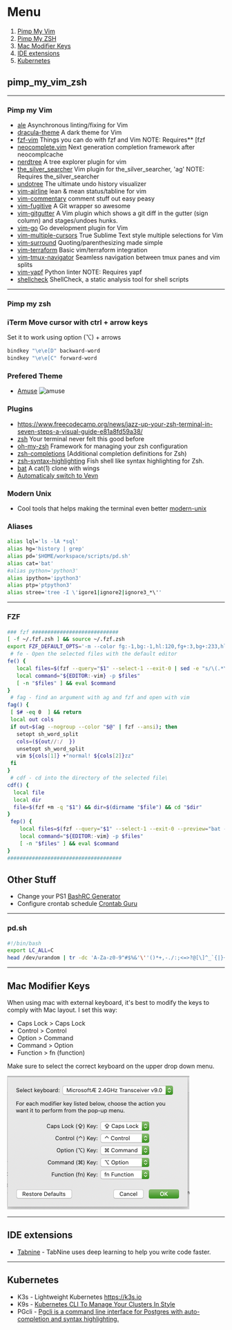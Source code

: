 # Menu

1. [Pimp My Vim](https://github.com/omersi/pimp_my_laptop#pimp-my-vim)
1. [Pimp My ZSH](https://github.com/omersi/pimp_my_laptop#pimp-my-zsh)
1. [Mac Modifier Keys](https://github.com/omersi/pimp_my_laptop#mac-modifier-keys)
1. [IDE extensions](https://github.com/omersi/pimp_my_laptop#IDE-extensions)
1. [Kubernetes](https://github.com/omersi/pimp_my_laptop#Kubernetes
)

## pimp_my_vim_zsh

----

### Pimp my Vim

* [ale](https://github.com/w0rp/ale) Asynchronous linting/fixing for Vim
* [dracula-theme](https://github.com/dracula/vim) A dark theme for Vim
* [fzf-vim](https://github.com/junegunn/fzf.vim) Things you can do with fzf and Vim NOTE: Requires** [fzf
* [neocomplete.vim](https://github.com/Shougo/neocomplete.vim) Next generation completion framework after neocomplcache
* [nerdtree](https://github.com/scrooloose/nerdtree) A tree explorer plugin for vim
* [the_silver_searcher](https://github.com/rking/ag.vim) Vim plugin for the_silver_searcher, 'ag' NOTE: Requires the_silver_searcher
* [undotree](https://github.com/mbbill/undotree) The ultimate undo history visualizer
* [vim-airline](https://github.com/vim-airline/vim-airline) lean & mean status/tabline for vim
* [vim-commentary](https://github.com/tpope/vim-commentary) comment stuff out easy peasy
* [vim-fugitive](https://github.com/tpope/vim-fugitive) A Git wrapper so awesome
* [vim-gitgutter](https://github.com/airblade/vim-gitgutter) A Vim plugin which shows a git diff in the gutter (sign column) and stages/undoes hunks.
* [vim-go](https://github.com/fatih/vim-go) Go development plugin for Vim
* [vim-multiple-cursors](https://github.com/terryma/vim-multiple-cursors) True Sublime Text style multiple selections for Vim
* [vim-surround](https://github.com/tpope/vim-surround) Quoting/parenthesizing made simple
* [vim-terraform](https://github.com/hashivim/vim-terraform) Basic vim/terraform integration
* [vim-tmux-navigator](https://github.com/christoomey/vim-tmux-navigator) Seamless navigation between tmux panes and vim splits
* [vim-yapf](https://github.com/mindriot101/vim-yapf) Python linter NOTE: Requires yapf
* [shellcheck](https://github.com/koalaman/shellcheck) ShellCheck, a static analysis tool for shell scripts

----

### Pimp my zsh

### iTerm Move cursor with ctrl + arrow keys

Set it to work using option (⌥) + arrows

```bash
bindkey "\e\e[D" backward-word
bindkey "\e\e[C" forward-word
```

### Prefered Theme

* [Amuse](https://github.com/robbyrussell/oh-my-zsh/wiki/Themes#amuse)
![amuse](https://cloud.githubusercontent.com/assets/2618447/6316861/70f3c4ce-ba03-11e4-88a5-0b423dd5a2ce.png "Amnuse screenshot")

### Plugins

* <https://www.freecodecamp.org/news/jazz-up-your-zsh-terminal-in-seven-steps-a-visual-guide-e81a8fd59a38/>
* [zsh](https://ohmyz.sh/) Your terminal never felt this good before
* [oh-my-zsh](https://github.com/robbyrussell/oh-my-zsh) Framework for managing your zsh configuration
* [zsh-completions](https://github.com/zsh-users/zsh-completions) [Additional completion definitions for Zsh)
* [zsh-syntax-highlighting](https://github.com/zsh-users/zsh-syntax-highlighting) Fish shell like syntax highlighting for Zsh.
* [bat](https://github.com/sharkdp/bat) A cat(1) clone with wings
* [Automaticaly switch to Vevn](https://github.com/MichaelAquilina/zsh-autoswitch-virtualenv)

### Modern Unix

* Cool tools that helps making the terminal even better [modern-unix](https://github.com/ibraheemdev/modern-unix)

### Aliases

```bash
alias lql='ls -lA *sql'
alias hg='history | grep'
alias pd='$HOME/workspace/scripts/pd.sh'
alias cat='bat'
#alias python='python3'
alias ipython='ipython3'
alias ptp='ptpython3'
alias stree='tree -I \'igore1|ignore2|ignore3_*\''
```

----

### FZF

```bash
### fzf ############################
[ -f ~/.fzf.zsh ] && source ~/.fzf.zsh
export FZF_DEFAULT_OPTS='-m --color fg:-1,bg:-1,hl:120,fg+:3,bg+:233,hl+:229 --color info:140,prompt:120,spinner:150,pointer:167,marker:174'
 # fe - Open the selected files with the default editor
fe() {
   local files=$(fzf --query="$1" --select-1 --exit-0 | sed -e "s/\(.*\)/\'\1\'/")
   local command="${EDITOR:-vim} -p $files"
   [ -n "$files" ] && eval $command
}
 # fag - find an argument with ag and fzf and open with vim
fag() {
 [ $# -eq 0  ] && return
 local out cols
 if out=$(ag --nogroup --color "$@" | fzf --ansi); then
   setopt sh_word_split
   cols=(${out//:/  })
   unsetopt sh_word_split
   vim ${cols[1]} +"normal! ${cols[2]}zz"
 fi
}
 # cdf - cd into the directory of the selected file\
cdf() {
  local file
  local dir
  file=$(fzf +m -q "$1") && dir=$(dirname "$file") && cd "$dir"
}
 fep() {
    local files=$(fzf --query="$1" --select-1 --exit-0 --preview="bat --color=always {}" --preview-window=right:50%:wrap | sed -e "s/\(.*\)/\'\1\'/")
    local command="${EDITOR:-vim} -p $files"
    [ -n "$files" ] && eval $command
}
#####################################
```

## Other Stuff

* Change your PS1 [BashRC Generator](http://bashrcgenerator.com)
* Configure crontab schedule [Crontab Guru](https://crontab.guru)

----

### pd.sh

```bash
#!/bin/bash
export LC_ALL=C
head /dev/urandom | tr -dc 'A-Za-z0-9"#$%&'\''()*+,-./:;<=>?@[\]^_`{|}~' | head -c 30 ; echo ''
```

----

## Mac Modifier Keys

When using mac with external keyboard, it's best to modify the keys to comply with Mac layout.
I set this way:

* Caps Lock > Caps Lock
* Control > Control
* Option > Command
* Command > Option
* Function > fn \(function)

Make sure to select the correct keyboard on the upper drop down menu.

![Modify Keys](mac_modifier_keys.png)

----

## IDE extensions

* [Tabnine](https://www.tabnine.com/welcome/) - TabNine uses deep learning to help you write code faster.

----

## Kubernetes

* K3s - Lightweight Kubernetes <https://k3s.io>
* K9s -  [Kubernetes CLI To Manage Your Clusters In Style](https://github.com/derailed/k9s)
* PGcli -  [Pgcli is a command line interface for Postgres with auto-completion and syntax highlighting.](https://www.pgcli.com/)
